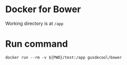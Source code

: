 # Docker for Bower

Working directory is at `/app`

# Run command

```shell script
docker run --rm -v ${PWD}/test:/app gusdecool/bower
```
